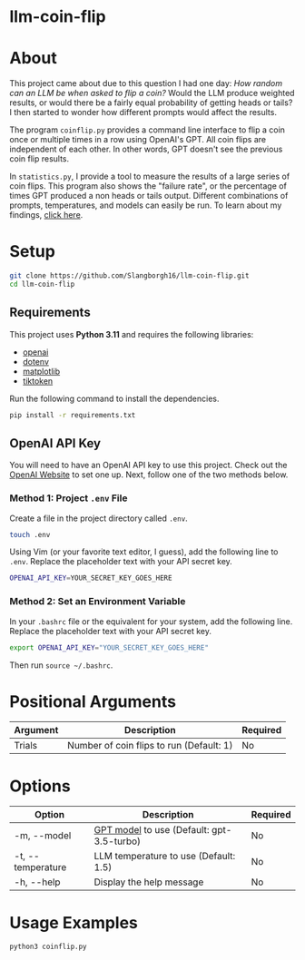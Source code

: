 # llm-coin-flip

# About
This project came about due to this question I had one day:
*How random can an LLM be when asked to flip a coin?*
Would the LLM produce weighted results, or would there be a fairly equal probability of getting heads or tails? I then started to wonder how different prompts would affect the results.

The program `coinflip.py` provides a command line interface to flip a coin once or multiple times in a row using OpenAI's GPT. All coin flips are independent of each other. In other words, GPT doesn't see the previous coin flip results.

In `statistics.py`, I provide a tool to measure the results of a large series of coin flips. This program also shows the "failure rate", or the percentage of times GPT produced a non heads or tails output. Different combinations of prompts, temperatures, and models can easily be run. To learn about  my findings, [click here](). 

# Setup
```bash
git clone https://github.com/Slangborgh16/llm-coin-flip.git
cd llm-coin-flip
```

## Requirements
This project uses **Python 3.11** and requires the following libraries:
- [openai](https://github.com/openai/openai-python)
- [dotenv](https://github.com/theskumar/python-dotenv)
- [matplotlib](https://github.com/matplotlib/matplotlib)
- [tiktoken](https://github.com/openai/tiktoken)

Run the following command to install the dependencies.
```bash
pip install -r requirements.txt
```

## OpenAI API Key
You will need to have an OpenAI API key to use this project. Check out the [OpenAI Website](https://platform.openai.com/api-keys) to set one up. Next, follow one of the two methods below.

### Method 1: Project `.env` File
Create a file in the project directory called `.env`.
```bash
touch .env
```
Using Vim (or your favorite text editor, I guess), add the following line to `.env`. Replace the placeholder text with your API secret key.
```bash
OPENAI_API_KEY=YOUR_SECRET_KEY_GOES_HERE
```

### Method 2: Set an Environment Variable
In your `.bashrc` file or the equivalent for your system, add the following line. Replace the placeholder text with your API secret key.
```bash
export OPENAI_API_KEY="YOUR_SECRET_KEY_GOES_HERE"
```
Then run `source ~/.bashrc`.

# Positional Arguments
|**Argument**|**Description**|**Required**|
|---|---|---|
|Trials|Number of coin flips to run (Default: 1)|No|

# Options
|**Option**|**Description**|**Required**|
|---|---|---|
|-m, --model|[GPT model](https://platform.openai.com/docs/models/gpt-3-5) to use (Default: gpt-3.5-turbo)|No|
|-t, --temperature|LLM temperature to use (Default: 1.5)|No|
|-h, --help|Display the help message|No|

# Usage Examples
```bash
python3 coinflip.py
```

